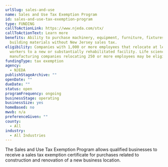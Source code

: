 ```yaml
---
urlSlug: sales-and-use
name: Sales and Use Tax Exemption Program
id: sales-and-use-tax-exemption-program
type: FUNDING
callToActionLink: https://www.njeda.com/stx/
callToActionText: Learn more
benefits: Ability to purchase machinery, equipment, furniture, fixtures, and
  building materials without New Jersey sales tax.
eligibility: Companies with 1,000 or more employees that relocate at least 500
  workers to a new or substantially rehabilitated facility. Life sciences or
  manufacturing companies relocating 250 or more employees may be eligible.
fundingType: tax exemption
agency:
  - NJEDA
publishStageArchive: ""
openDate: ""
dueDate: ""
status: open
programFrequency: ongoing
businessStage: operating
businessSize: yes
homeBased: no
mwvb: n/a
preferenceGiven: ""
county:
  - All
industry:
  - All Industries
---
```


The Sales and Use Tax Exemption Program allows qualified businesses to receive a sales tax exemption certificate for purchases related to construction and renovation of a new business location.
